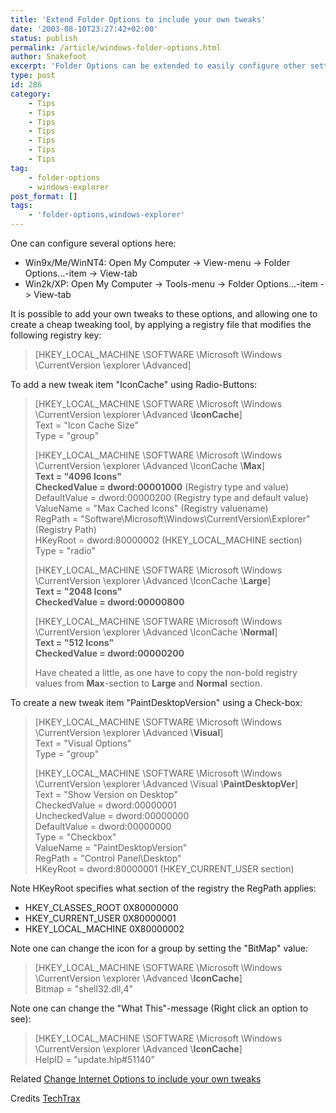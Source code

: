 ```yaml
---
title: 'Extend Folder Options to include your own tweaks'
date: '2003-08-10T23:27:42+02:00'
status: publish
permalink: /article/windows-folder-options.html
author: Snakefoot
excerpt: 'Folder Options can be extended to easily configure other settings in Windows.'
type: post
id: 286
category:
    - Tips
    - Tips
    - Tips
    - Tips
    - Tips
    - Tips
    - Tips
tag:
    - folder-options
    - windows-explorer
post_format: []
tags:
    - 'folder-options,windows-explorer'
---
```

One can configure several options here:

- Win9x/Me/WinNT4: Open My Computer -&gt; View-menu -&gt; Folder Options...-item -&gt; View-tab
- Win2k/XP: Open My Computer -&gt; Tools-menu -&gt; Folder Options...-item -&gt; View-tab
 
 It is possible to add your own tweaks to these options, and allowing one to create a cheap tweaking tool, by applying a registry file that modifies the following registry key:
 > \[HKEY\_LOCAL\_MACHINE \\SOFTWARE \\Microsoft \\Windows \\CurrentVersion \\explorer \\Advanced\]

 To add a new tweak item "IconCache" using Radio-Buttons:
> \[HKEY\_LOCAL\_MACHINE \\SOFTWARE \\Microsoft \\Windows \\CurrentVersion \\explorer \\Advanced \\**IconCache**\]  
>  Text = "Icon Cache Size"  
>  Type = "group"  
>   
>  \[HKEY\_LOCAL\_MACHINE \\SOFTWARE \\Microsoft \\Windows \\CurrentVersion \\explorer \\Advanced \\IconCache \\**Max**\]  
> **Text = "4096 Icons"**  
> **CheckedValue = dword:00001000** (Registry type and value)  
>  DefaultValue = dword:00000200 (Registry type and default value)  
>  ValueName = "Max Cached Icons" (Registry valuename)  
>  RegPath = "Software\\Microsoft\\Windows\\CurrentVersion\\Explorer" (Registry Path)  
>  HKeyRoot = dword:80000002 (HKEY\_LOCAL\_MACHINE section)  
>  Type = "radio"  
>   
>  \[HKEY\_LOCAL\_MACHINE \\SOFTWARE \\Microsoft \\Windows \\CurrentVersion \\explorer \\Advanced \\IconCache \\**Large**\]  
> **Text = "2048 Icons"**  
> **CheckedValue = dword:00000800**  
>   
>  \[HKEY\_LOCAL\_MACHINE \\SOFTWARE \\Microsoft \\Windows \\CurrentVersion \\explorer \\Advanced \\IconCache \\**Normal**\]  
> **Text = "512 Icons"**  
> **CheckedValue = dword:00000200**  
>   
>  Have cheated a little, as one have to copy the non-bold registry values from **Max**-section to **Large** and **Normal** section.

 To create a new tweak item "PaintDesktopVersion" using a Check-box:
> \[HKEY\_LOCAL\_MACHINE \\SOFTWARE \\Microsoft \\Windows \\CurrentVersion \\explorer \\Advanced \\**Visual**\]  
>  Text = "Visual Options"  
>  Type = "group"  
>   
>  \[HKEY\_LOCAL\_MACHINE \\SOFTWARE \\Microsoft \\Windows \\CurrentVersion \\explorer \\Advanced \\Visual \\**PaintDesktopVer**\]  
>  Text = "Show Version on Desktop"  
>  CheckedValue = dword:00000001  
>  UncheckedValue = dword:00000000  
>  DefaultValue = dword:00000000  
>  Type = "Checkbox"  
>  ValueName = "PaintDesktopVersion"  
>  RegPath = "Control Panel\\Desktop"  
>  HKeyRoot = dword:80000001 (HKEY\_CURRENT\_USER section)

 Note HKeyRoot specifies what section of the registry the RegPath applies:
- HKEY\_CLASSES\_ROOT 0X80000000
- HKEY\_CURRENT\_USER 0X80000001
- HKEY\_LOCAL\_MACHINE 0X80000002
 
 Note one can change the icon for a group by setting the "BitMap" value:
> \[HKEY\_LOCAL\_MACHINE \\SOFTWARE \\Microsoft \\Windows \\CurrentVersion \\explorer \\Advanced \\**IconCache**\]  
>  Bitmap = "shell32.dll,4"

 Note one can change the "What This"-message (Right click an option to see):
> \[HKEY\_LOCAL\_MACHINE \\SOFTWARE \\Microsoft \\Windows \\CurrentVersion \\explorer \\Advanced \\**IconCache**\]  
>  HelpID = "update.hlp#51140"

 Related [Change Internet Options to include your own tweaks](/article/internet-explorer-options.html)  
  
 Credits [TechTrax](http://pubs.logicalexpressions.com/Pub0009/)